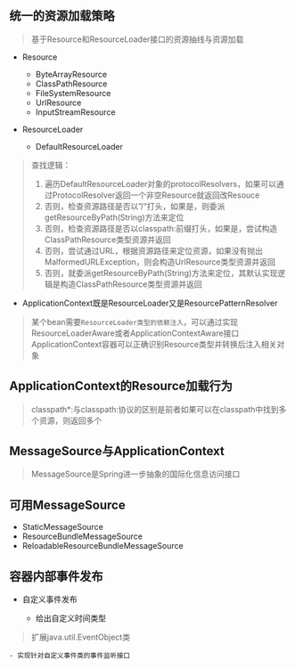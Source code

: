 ## 统一的资源加载策略

> 基于Resource和ResourceLoader接口的资源抽线与资源加载

- Resource
	- ByteArrayResource
	- ClassPathResource
	- FileSystemResource
	- UrlResource
	- InputStreamResource

- ResourceLoader
	- DefaultResourceLoader

> 查找逻辑：
> 1. 遍历DefaultResourceLoader对象的protocolResolvers，如果可以通过ProtocolResolver返回一个非空Resource就返回改Resouce
> 2. 否则，检查资源路径是否以”/“打头，如果是，则委派getResourceByPath(String)方法来定位
> 3. 否则，检查资源路径是否以classpath:前缀打头，如果是，尝试构造ClassPathResource类型资源并返回
> 4. 否则，尝试通过URL，根据资源路径来定位资源，如果没有抛出MalformedURLException，则会构造UrlResource类型资源并返回
> 5. 否则，就委派getResourceByPath(String)方法来定位，其默认实现逻辑是构造ClassPathResource类型资源并返回

- ApplicationContext既是ResourceLoader又是ResourcePatternResolver

> 某个bean需要`ResourceLoader类型的依赖注入`，可以通过实现ResourceLoaderAware或者ApplicationContextAware接口
> ApplicationContext容器可以正确识别Resource类型并转换后注入相关对象

## ApplicationContext的Resource加载行为

> classpath*:与classpath:协议的区别是前者如果可以在classpath中找到多个资源，则返回多个

## MessageSource与ApplicationContext

> MessageSource是Spring进一步抽象的国际化信息访问接口

## 可用MessageSource

- StaticMessageSource
- ResourceBundleMessageSource
- ReloadableResourceBundleMessageSource

## 容器内部事件发布

- 自定义事件发布

	- 给出自定义时间类型

> 扩展java.util.EventObject类

	- 实现针对自定义事件类的事件监听接口